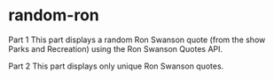 # random-ron

Part 1
This part displays a random Ron Swanson quote (from the show Parks and Recreation) using the Ron Swanson Quotes API.

Part 2
This part displays only unique Ron Swanson quotes.
